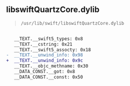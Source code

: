 ## libswiftQuartzCore.dylib

> `/usr/lib/swift/libswiftQuartzCore.dylib`

```diff

   __TEXT.__swift5_types: 0x8
   __TEXT.__cstring: 0x21
   __TEXT.__swift5_assocty: 0x18
-  __TEXT.__unwind_info: 0x98
+  __TEXT.__unwind_info: 0x9c
   __TEXT.__objc_methname: 0x30
   __DATA_CONST.__got: 0x8
   __DATA_CONST.__const: 0x50

```
